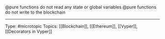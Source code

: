 @pure functions do not read any state or global variables
@pure functions do not write to the blockchain

___
Type: #microtopic 
Topics: [[Blockchain]], [[Ethereum]], [[Vyper]], [[Decorators in Vyper]]

